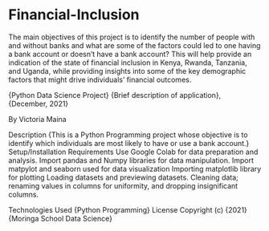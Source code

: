 # Financial-Inclusion

The main objectives of this project is to identify the number of people with and without banks and what are some of the factors could led to one having a bank account or doesn’t have a bank account? This will help provide an indication of the state of financial inclusion in Kenya, Rwanda, Tanzania, and Uganda, while providing insights into some of the key demographic factors that might drive individuals’ financial outcomes.

{Python Data Science Project} {Brief description of application}, {December, 2021}

By
Victoria Maina

Description {This is a Python Programming project whose objective is to identify which individuals are most likely to have or use a bank account.}
Setup/Installation Requirements
Use Google Colab for data preparation and analysis.
Import pandas and Numpy libraries for data manipulation.
Import matpylot and seaborn used for data visualization
Importing matplotlib library for plotting
Loading datasets and previewing datasets.
Cleaning data; renaming values in columns for uniformity, and dropping insignificant columns.

Technologies Used
{Python Programming}
License Copyright (c) {2021} {Moringa School Data Science}

